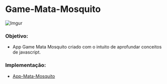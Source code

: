 # Game-Mata-Mosquito
![Imgur](https://i.imgur.com/JBiC6kk.png)

### Objetivo:
- App Game Mata Mosquito criado com o intuito de aprofundar conceitos de javascript. 

### Implementação:
- [App-Mata-Mosquito](https://layravbf.github.io/Game-Mata-Mosquito/)
